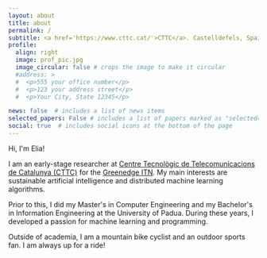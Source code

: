 ```yaml
---
layout: about
title: about
permalink: /
subtitle: <a href='https://www.cttc.cat/'>CTTC</a>. Castelldefels, Spain. 
profile:
  align: right
  image: prof_pic.jpg
  image_circular: false # crops the image to make it circular
  #address: >
  #  <p>555 your office number</p>
  #  <p>123 your address street</p>
  #  <p>Your City, State 12345</p>

news: false  # includes a list of news items
selected_papers: False # includes a list of papers marked as "selected={true}"
social: true  # includes social icons at the bottom of the page
---
```


Hi, I'm Elia! 

I am an early-stage researcher at <a href='https://www.cttc.cat/'> Centre Tecnològic de Telecomunicacions de Catalunya (CTTC)</a> for the <a href='https://greenedge-itn.eu/'>Greenedge ITN</a>. My main interests are sustainable artificial intelligence and distributed machine learning algorithms.

Prior to this, I did my Master's in Computer Engineering and my Bachelor's in Information Engineering at the University of Padua. During these years, I developed a passion for machine learning and programming.

Outside of academia, I am a mountain bike cyclist and an outdoor sports fan. I am always up for a ride! 